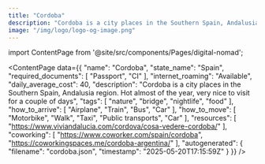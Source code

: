 ```yaml
---
title: "Cordoba"
description: "Cordoba is a city places in the Southern Spain, Andalusia region. Hot almost of the year, very nice to visit for a couple of days"
image: "/img/logo/logo-og-image.png"
---
```

import ContentPage from '@site/src/components/Pages/digital-nomad';

<ContentPage
    data={{
  "name": "Cordoba",
  "state_name": "Spain",
  "required_documents": [
    "Passport",
    "CI"
  ],
  "internet_roaming": "Available",
  "daily_average_cost": 40,
  "description": "Cordoba is a city places in the Southern Spain, Andalusia region. Hot almost of the year, very nice to visit for a couple of days",
  "tags": [
    "nature",
    "bridge",
    "nightlife",
    "food"
  ],
  "how_to_arrive": [
    "Airplane",
    "Train",
    "Bus",
    "Car"
  ],
  "how_to_move": [
    "Motorbike",
    "Walk",
    "Taxi",
    "Public transports",
    "Car"
  ],
  "resources": [
    "https://www.viviandalucia.com/cordova/cosa-vedere-cordoba/"
  ],
  "coworking": [
    "https://www.coworker.com/spain/cordoba",
    "https://coworkingspaces.me/cordoba-argentina/"
  ],
  "autogenerated": {
    "filename": "cordoba.json",
    "timestamp": "2025-05-20T17:15:59Z"
  }
}}
/>
